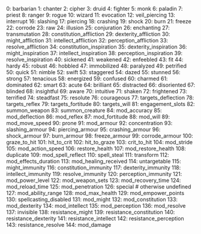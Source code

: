 0: barbarian
1: chanter
2: cipher
3: druid
4: fighter
5: monk
6: paladin
7: priest
8: ranger
9: rogue
10: wizard
11: evocation
12: veil_piercing
13: interrupt
16: slashing
17: piercing
18: crashing
19: shock
20: burn
21: freeze
22: corrode
23: raw
24: illusion
25: conjuration
26: enchanting
27: transmutation
28: constitution_affliction
29: dexterity_affliction
30: might_affliction
31: intellect_affliction
32: perception_affliction
33: resolve_affliction
34: constitution_inspiration
35: dexterity_inspiration
36: might_inspiration
37: intellect_inspiration
38: perception_inspiration
39: resolve_inspiration
40: sickened
41: weakened
42: enfeebled
43: fit
44: hardy
45: robust
46: hobbled
47: immobilized
48: paralyzed
49: petrified
50: quick
51: nimble
52: swift
53: staggered
54: dazed
55: stunned
56: strong
57: tenacious
58: energized
59: confused
60: charmed
61: dominated
62: smart
63: acute
64: brilliant
65: distracted
66: disoriented
67: blinded
68: insightful
69: aware
70: intuitive
71: shaken
72: frightened
73: terrified
74: steadfast
75: resolute
76: courageous
77: targets_deflection
78: targets_reflex
79: targets_fortitude
80: targets_will
81: engagement_slots
82: summon_weapon
83: summon_creature
84: mod_accuracy
85: mod_deflection
86: mod_reflex
87: mod_fortitude
88: mod_will
89: mod_move_speed
90: prone
91: mod_armour
92: concentration
93: slashing_armour
94: piercing_armour
95: crashing_armour
96: shock_armour
97: burn_armour
98: freeze_armour
99: corrode_armour
100: graze_to_hit
101: hit_to_crit
102: hit_to_graze
103: crit_to_hit
104: mod_stride
105: mod_action_speed
106: restore_health
107: mod_restore_health
108: duplicate
109: mod_spell_reflect
110: spell_steal
111: transform
112: mod_effects_duration
113: mod_healing_received
114: untargetable
115: might_immunity
116: constitution_immunity
117: dexterity_immunity
118: intellect_immunity
119: resolve_immunity
120: perception_immunity
121: mod_power_level
122: mod_weapon_sets
123: mod_recovery_time
124: mod_reload_time
125: mod_penetration
126: special # otherwise undefined
127: mod_ability_range
128: mod_max_health
129: mod_empower_points
130: spellcasting_disabled
131: mod_might
132: mod_constitution
133: mod_dexterity
134: mod_intellect
135: mod_perception
136: mod_resolve
137: invisible
138: resistance_might
139: resistance_constitution
140: resistance_dexterity
141: resistance_intellect
142: resistance_perception
143: resistance_resolve
144: mod_damage
